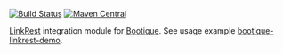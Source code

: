 [![Build Status](https://travis-ci.org/bootique/bootique-linkrest.svg)](https://travis-ci.org/bootique/bootique-linkrest)
[![Maven Central](https://maven-badges.herokuapp.com/maven-central/io.bootique.linkrest/bootique-linkrest/badge.svg)](https://maven-badges.herokuapp.com/maven-central/io.bootique.linkrest/bootique-linkrest/)

[LinkRest](https://github.com/nhl/link-rest) integration module for [Bootique](http://bootique.io).
See usage example [bootique-linkrest-demo](https://github.com/bootique-examples/bootique-linkrest-demo).
